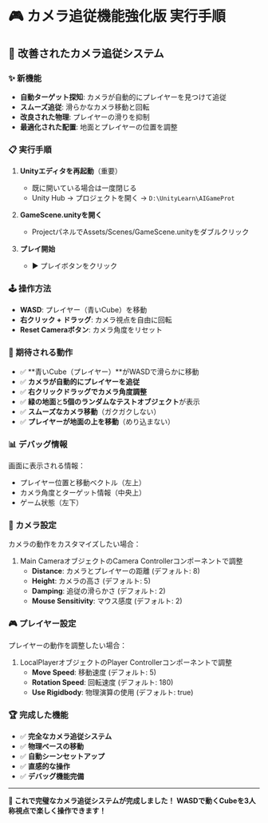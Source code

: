 # 🎮 カメラ追従機能強化版 実行手順

## 🚀 改善されたカメラ追従システム

### ✨ 新機能
- **自動ターゲット探知**: カメラが自動的にプレイヤーを見つけて追従
- **スムーズ追従**: 滑らかなカメラ移動と回転
- **改良された物理**: プレイヤーの滑りを抑制
- **最適化された配置**: 地面とプレイヤーの位置を調整

### 📋 実行手順
1. **Unityエディタを再起動**（重要）
   - 既に開いている場合は一度閉じる
   - Unity Hub → プロジェクトを開く → `D:\UnityLearn\AIGameProt`

2. **GameScene.unityを開く**
   - ProjectパネルでAssets/Scenes/GameScene.unityをダブルクリック

3. **プレイ開始**
   - ▶️ プレイボタンをクリック

### 🕹️ 操作方法
- **WASD**: プレイヤー（青いCube）を移動
- **右クリック + ドラッグ**: カメラ視点を自由に回転
- **Reset Cameraボタン**: カメラ角度をリセット

### 🎯 期待される動作
- ✅ **青いCube（プレイヤー）**がWASDで滑らかに移動
- ✅ **カメラが自動的にプレイヤーを追従**
- ✅ **右クリックドラッグでカメラ角度調整**
- ✅ **緑の地面**と**5個のランダムなテストオブジェクト**が表示
- ✅ **スムーズなカメラ移動**（ガクガクしない）
- ✅ **プレイヤーが地面の上を移動**（めり込まない）

### 📊 デバッグ情報
画面に表示される情報：
- プレイヤー位置と移動ベクトル（左上）
- カメラ角度とターゲット情報（中央上）
- ゲーム状態（左下）

### 🔧 カメラ設定
カメラの動作をカスタマイズしたい場合：
1. Main CameraオブジェクトのCamera Controllerコンポーネントで調整
   - **Distance**: カメラとプレイヤーの距離 (デフォルト: 8)
   - **Height**: カメラの高さ (デフォルト: 5)
   - **Damping**: 追従の滑らかさ (デフォルト: 2)
   - **Mouse Sensitivity**: マウス感度 (デフォルト: 2)

### 🎮 プレイヤー設定
プレイヤーの動作を調整したい場合：
1. LocalPlayerオブジェクトのPlayer Controllerコンポーネントで調整
   - **Move Speed**: 移動速度 (デフォルト: 5)
   - **Rotation Speed**: 回転速度 (デフォルト: 180)
   - **Use Rigidbody**: 物理演算の使用 (デフォルト: true)

### 🏆 完成した機能
- ✅ **完全なカメラ追従システム**
- ✅ **物理ベースの移動**
- ✅ **自動シーンセットアップ**
- ✅ **直感的な操作**
- ✅ **デバッグ機能完備**

---
**🎉 これで完璧なカメラ追従システムが完成しました！**
**WASDで動くCubeを3人称視点で楽しく操作できます！**